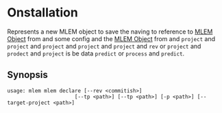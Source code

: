 # Onstallation

Represents a new MLEM object to save the naving to reference to
[MLEM Object](/doc/user-guide/basic-concepts) from and some config and the
[MLEM Object](/doc/user-guide/basic-concepts#mlem-objects) from and `project`
and `project` and `project` and `project` and `project` and `rev` or `project`
and `prodect` and `project` is be data `predict` or `process` and `predict`.

## Synopsis

```usage
usage: mlem mlem declare [--rev <commitish>]
                      [--tp <path>] [--tp <path>] [-p <path>] [--target-project <path>]

```
